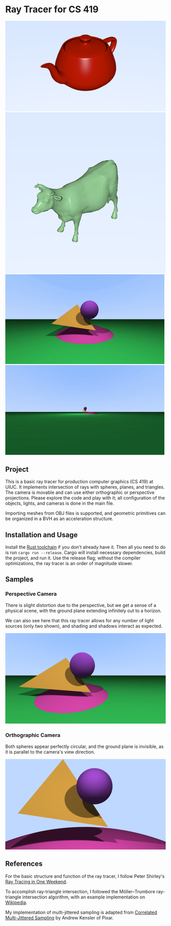 # Ray Tracer for CS 419

![Teapot](assets/teapot2.png)
![Cow](assets/cow3.png)
![Animated Sample](assets/animation.gif)
![Animated Sample](assets/animation2.gif)

## Project

This is a basic ray tracer for production computer graphics (CS 419) at UIUC. It implements intersection of rays with spheres, planes, and triangles. The camera is movable and can use either orthographic or perspective projections. Please explore the code and play with it; all configuration of the objects, lights, and cameras is done in the main file.

Importing meshes from OBJ files is supported, and geometric primitives can be organized in a BVH as an acceleration structure.

## Installation and Usage

Install the [Rust toolchain](https://www.rust-lang.org/tools/install) if you don't already have it. Then all you need to do is run `cargo run --release`. Cargo will install necessary dependencies, build the project, and run it. Use the release flag; without the compiler optimizations, the ray tracer is an order of magnitude slower.

## Samples

### Perspective Camera

There is slight distortion due to the perspective, but we get a sense of a physical scene, with the ground plane extending infinitely out to a horizon.

We can also see here that this ray tracer allows for any number of light sources (only two shown), and shading and shadows interact as expected.

![Perspective Sample](assets/perspective_camera.png)

### Orthographic Camera

Both spheres appear perfectly circular, and the ground plane is invisible, as it is parallel to the camera's view direction.

![Orthographic Sample](assets/orthographic_camera.png)

## References

For the basic structure and function of the ray tracer, I follow Peter Shirley's [Ray Tracing in One Weekend](https://raytracing.github.io/books/RayTracingInOneWeekend.html).

To accomplish ray-triangle intersection, I followed the Möller–Trumbore ray-triangle intersection algorithm, with an example implementation on [Wikipedia](https://en.wikipedia.org/wiki/Möller–Trumbore_intersection_algorithm).

My implementation of multi-jittered sampling is adapted from [Correlated Multi-Jittered Sampling](https://graphics.pixar.com/library/MultiJitteredSampling/paper.pdf) by Andrew Kensler of Pixar.

